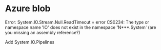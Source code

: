 # Azure blob

Error: System.IO.Stream.Null.ReadTimeout = error CS0234: The type or namespace name 'IO' does not exist in the namespace 'N\*\*\*.System' (are you missing an assembly reference?)

Add System.IO.Pipelines

